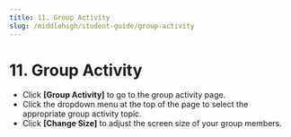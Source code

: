 ```yaml
---
title: 11. Group Activity
slug: /middlehigh/student-guide/group-activity
---
```


# 11. Group Activity

- Click **\[Group Activity]** to go to the group activity page.
- Click the dropdown menu at the top of the page to select the appropriate group activity topic.
- Click **\[Change Size]** to adjust the screen size of your group members.
